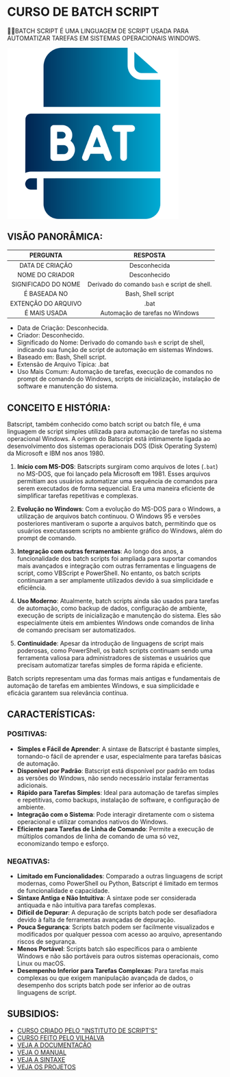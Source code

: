 # CURSO DE BATCH SCRIPT
👨‍⚖️BATCH SCRIPT É UMA LINGUAGEM DE SCRIPT USADA PARA AUTOMATIZAR TAREFAS EM SISTEMAS OPERACIONAIS WINDOWS.

<img src="IMAGEM.png" align="center" width="400"> <br>

## VISÃO PANORÂMICA:
| PERGUNTA | RESPOSTA |
| :---: | :---: |
| DATA DE CRIAÇÃO | Desconhecida |
| NOME DO CRIADOR | Desconhecido |
| SIGNIFICADO DO NOME | Derivado do comando `bash` e script de shell. |
| É BASEADA NO | Bash, Shell script |
| EXTENÇÃO DO ARQUIVO | .bat |
| É MAIS USADA | Automação de tarefas no Windows |

- Data de Criação: Desconhecida.
- Criador: Desconhecido.
- Significado do Nome: Derivado do comando `bash` e script de shell, indicando sua função de script de automação em sistemas Windows.
- Baseado em: Bash, Shell script.
- Extensão de Arquivo Típica: .bat
- Uso Mais Comum: Automação de tarefas, execução de comandos no prompt de comando do Windows, scripts de inicialização, instalação de software e manutenção do sistema.

## CONCEITO E HISTÓRIA:
Batscript, também conhecido como batch script ou batch file, é uma linguagem de script simples utilizada para automação de tarefas no sistema operacional Windows. A origem do Batscript está intimamente ligada ao desenvolvimento dos sistemas operacionais DOS (Disk Operating System) da Microsoft e IBM nos anos 1980.

1. **Início com MS-DOS**: Batscripts surgiram como arquivos de lotes (`.bat`) no MS-DOS, que foi lançado pela Microsoft em 1981. Esses arquivos permitiam aos usuários automatizar uma sequência de comandos para serem executados de forma sequencial. Era uma maneira eficiente de simplificar tarefas repetitivas e complexas.

2. **Evolução no Windows**: Com a evolução do MS-DOS para o Windows, a utilização de arquivos batch continuou. O Windows 95 e versões posteriores mantiveram o suporte a arquivos batch, permitindo que os usuários executassem scripts no ambiente gráfico do Windows, além do prompt de comando.

3. **Integração com outras ferramentas**: Ao longo dos anos, a funcionalidade dos batch scripts foi ampliada para suportar comandos mais avançados e integração com outras ferramentas e linguagens de script, como VBScript e PowerShell. No entanto, os batch scripts continuaram a ser amplamente utilizados devido à sua simplicidade e eficiência.

4. **Uso Moderno**: Atualmente, batch scripts ainda são usados para tarefas de automação, como backup de dados, configuração de ambiente, execução de scripts de inicialização e manutenção do sistema. Eles são especialmente úteis em ambientes Windows onde comandos de linha de comando precisam ser automatizados.

5. **Continuidade**: Apesar da introdução de linguagens de script mais poderosas, como PowerShell, os batch scripts continuam sendo uma ferramenta valiosa para administradores de sistemas e usuários que precisam automatizar tarefas simples de forma rápida e eficiente.

Batch scripts representam uma das formas mais antigas e fundamentais de automação de tarefas em ambientes Windows, e sua simplicidade e eficácia garantem sua relevância contínua.

## CARACTERÍSTICAS:
### POSITIVAS:
- **Simples e Fácil de Aprender**: A sintaxe de Batscript é bastante simples, tornando-o fácil de aprender e usar, especialmente para tarefas básicas de automação.
- **Disponível por Padrão**: Batscript está disponível por padrão em todas as versões do Windows, não sendo necessário instalar ferramentas adicionais.
- **Rápido para Tarefas Simples**: Ideal para automação de tarefas simples e repetitivas, como backups, instalação de software, e configuração de ambiente.
- **Integração com o Sistema**: Pode interagir diretamente com o sistema operacional e utilizar comandos nativos do Windows.
- **Eficiente para Tarefas de Linha de Comando**: Permite a execução de múltiplos comandos de linha de comando de uma só vez, economizando tempo e esforço.

### NEGATIVAS:
- **Limitado em Funcionalidades**: Comparado a outras linguagens de script modernas, como PowerShell ou Python, Batscript é limitado em termos de funcionalidade e capacidade.
- **Sintaxe Antiga e Não Intuitiva**: A sintaxe pode ser considerada antiquada e não intuitiva para tarefas complexas.
- **Difícil de Depurar**: A depuração de scripts batch pode ser desafiadora devido à falta de ferramentas avançadas de depuração.
- **Pouca Segurança**: Scripts batch podem ser facilmente visualizados e modificados por qualquer pessoa com acesso ao arquivo, apresentando riscos de segurança.
- **Menos Portável**: Scripts batch são específicos para o ambiente Windows e não são portáveis para outros sistemas operacionais, como Linux ou macOS.
- **Desempenho Inferior para Tarefas Complexas**: Para tarefas mais complexas ou que exigem manipulação avançada de dados, o desempenho dos scripts batch pode ser inferior ao de outras linguagens de script.

## SUBSIDIOS:
- [CURSO CRIADO PELO "INSTITUTO DE SCRIPT'S"](https://youtube.com/playlist?list=PL0Qn5EkQvdrzKiTnV-Pj5-51Ch0w_XWv5&si=PPWMBOQfwFA_ZrSS)
- [CURSO FEITO PELO VILHALVA](https://github.com/VILHALVA)
- [VEJA A DOCUMENTAÇÃO](https://www.tutorialspoint.com/batch_script/batch_script_syntax.htm)
- [VEJA O MANUAL](./MANUAL.md)
- [VEJA A SINTAXE](./SINTAXE.md)
- [VEJA OS PROJETOS](https://github.com/VILHALVA?tab=repositories&q=topic:BATCH-SCRIPT)